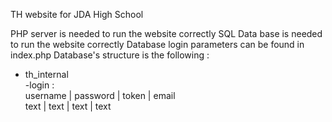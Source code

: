 TH website for JDA High School

PHP server is needed to run the website correctly
SQL Data base is needed to run the website correctly
Database login parameters can be found in index.php
Database's structure is the following :
- th_internal<br>
    -login :<br>
        username | password | token | email<br>
        text     | text     | text  | text

